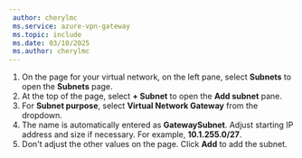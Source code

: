 ```yaml
---
 author: cherylmc
 ms.service: azure-vpn-gateway
 ms.topic: include
 ms.date: 03/10/2025
 ms.author: cherylmc
---
```


1. On the page for your virtual network, on the left pane, select **Subnets** to open the **Subnets** page.
1. At the top of the page, select **+ Subnet** to open the **Add subnet** pane.
1. For **Subnet purpose**, select **Virtual Network Gateway** from the dropdown.
1. The name is automatically entered as **GatewaySubnet**. Adjust starting IP address and size if necessary. For example, **10.1.255.0/27**.
1. Don't adjust the other values on the page. Click **Add** to add the subnet.